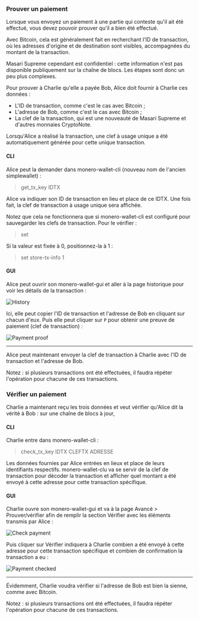 ### Prouver un paiement

Lorsque vous envoyez un paiement à une partie qui conteste qu'il ait été effectué, vous devez pouvoir prouver qu'il a bien été effectué.

Avec Bitcoin, cela est généralement fait en recherchant l'ID de transaction, où les adresses d'origine et de destination sont
visibles, accompagnées du montant de la transaction.

Masari Supreme cependant est confidentiel : cette information n'est pas disponible publiquement sur la chaîne de blocs. Les étapes sont donc
un peu plus complexes.

Pour prouver à Charlie qu'elle a payée Bob, Alice doit fournir à Charlie ces données :

- L'ID de transaction, comme c'est le cas avec Bitcoin ;
- L'adresse de Bob, comme c'est le cas avec Bitcoin ;
- La clef de la transaction, qui est une nouveauté de Masari Supreme et d'autres monnaies CryptoNote.

Lorsqu'Alice a réalisé la transaction, une clef à usage unique a été automatiquement générée pour cette unique transaction.

#### CLI

Alice peut la demander dans monero-wallet-cli (nouveau nom de l'ancien simplewallet) :

> get_tx_key IDTX

Alice va indiquer son ID de transaction en lieu et place de ce IDTX. Une fois fait, la clef de transaction à usage unique
sera affichée.

Notez que cela ne fonctionnera que si monero-wallet-cli est configuré pour sauvegarder les clefs de transaction. Pour le vérifier :

> set

Si la valeur est fixée à 0, positionnez-la à 1 :

> set store-tx-info 1

#### GUI

Alice peut ouvrir son monero-wallet-gui et aller à la page historique pour voir les détails de la transaction :

![History](png/prove-payment/history.png)

Ici, elle peut copier l'ID de transaction et l'adresse de Bob en cliquant sur chacun d'eux.
Puis elle peut cliquer sur `P` pour obtenir une preuve de paiement (clef de transaction) :

![Payment proof](png/prove-payment/payment-proof.png)


---

Alice peut maintenant envoyer la clef de transaction à Charlie avec l'ID de transaction et l'adresse de Bob.

Notez : si plusieurs transactions ont été effectuées, il faudra répéter l'opération pour chacune de ces transactions.

### Vérifier un paiement

Charlie a maintenant reçu les trois données et veut vérifier qu'Alice dit la vérité à Bob : sur une chaîne de blocs à
jour,

#### CLI

Charlie entre dans monero-wallet-cli :

> check_tx_key IDTX CLEFTX ADRESSE

Les données fournies par Alice entrées en lieux et place de leurs identifiants respectifs. monero-wallet-clu va se servir
de la clef de transaction pour décoder la transaction et afficher quel montant a été envoyé à cette adresse pour cette
transaction spécifique.

#### GUI

Charlie ouvre son monero-wallet-gui et va à la page Avancé > Prouver/vérifier afin de remplir la section Vérifier avec les éléments transmis par Alice :

![Check payment](png/prove-payment/check-payment.png)

Puis cliquer sur Vérifier indiquera à Charlie combien a été envoyé à cette adresse pour cette transaction spécifique et combien de confirmation la transaction a eu :

![Payment checked](png/prove-payment/payment-checked.png)


---

Évidemment, Charlie voudra vérifier si l'adresse de Bob est bien la sienne, comme avec Bitcoin.

Notez : si plusieurs transactions ont été effectuées, il faudra répéter l'opération pour chacune de ces transactions.



